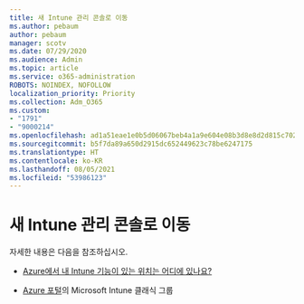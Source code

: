 ```yaml
---
title: 새 Intune 관리 콘솔로 이동
ms.author: pebaum
author: pebaum
manager: scotv
ms.date: 07/29/2020
ms.audience: Admin
ms.topic: article
ms.service: o365-administration
ROBOTS: NOINDEX, NOFOLLOW
localization_priority: Priority
ms.collection: Adm_O365
ms.custom:
- "1791"
- "9000214"
ms.openlocfilehash: ad1a51eae1e0b5d06067beb4a1a9e604e08b3d8e8d2d815c702c6ab05668dc9f
ms.sourcegitcommit: b5f7da89a650d2915dc652449623c78be6247175
ms.translationtype: HT
ms.contentlocale: ko-KR
ms.lasthandoff: 08/05/2021
ms.locfileid: "53986123"
---
```

# <a name="moving-to-the-new-intune-admin-console"></a>새 Intune 관리 콘솔로 이동

자세한 내용은 다음을 참조하십시오.

- [Azure에서 내 Intune 기능이 있는 위치는 어디에 있나요?](https://docs.microsoft.com/intune/ui-changes)

- [Azure 포털](https://docs.microsoft.com/intune/groups-get-started)의 Microsoft Intune 클래식 그룹